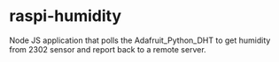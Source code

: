 # raspi-humidity
Node JS application that polls the Adafruit_Python_DHT to get humidity from 2302 sensor and report back to a remote server.
